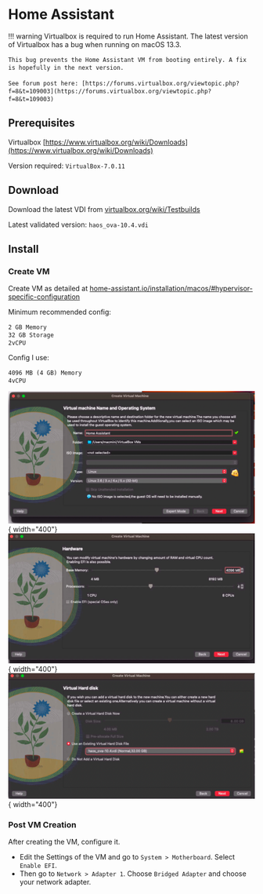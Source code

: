 # Home Assistant

!!! warning
    Virtualbox is required to run Home Assistant. The latest version of Virtualbox has a bug when running on macOS 13.3. 

    This bug prevents the Home Assistant VM from booting entirely. A fix is hopefully in the next version. 

    See forum post here: [https://forums.virtualbox.org/viewtopic.php?f=8&t=109003](https://forums.virtualbox.org/viewtopic.php?f=8&t=109003)



## Prerequisites
Virtualbox 
[https://www.virtualbox.org/wiki/Downloads](https://www.virtualbox.org/wiki/Downloads)

Version required: `VirtualBox-7.0.11` 

## Download
Download the latest VDI from [virtualbox.org/wiki/Testbuilds](https://www.virtualbox.org/wiki/Testbuilds)

Latest validated version: `haos_ova-10.4.vdi`

## Install
### Create VM
Create VM as detailed at [home-assistant.io/installation/macos/#hypervisor-specific-configuration](https://www.home-assistant.io/installation/macos/#hypervisor-specific-configuration)

Minimum recommended config:
```
2 GB Memory
32 GB Storage
2vCPU
```

Config I use:
```
4096 MB (4 GB) Memory
4vCPU
```

![vm-config.png](../img/server-apps/homeassistant/vm-config.png){ width="400"}
![vm-hardware.jpeg](../img/server-apps/homeassistant/vm-hardware.jpeg){ width="400"}
![vm-harddisk.png](../img/server-apps/homeassistant/vm-harddisk.png){ width="400"}


### Post VM Creation
After creating the VM, configure it. 


- Edit the Settings of the VM and go to `System > Motherboard`. Select `Enable EFI`.
- Then go to `Network > Adapter 1`. Choose `Bridged Adapter` and choose your network adapter.



